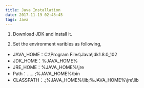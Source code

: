 ```yaml
---
title: Java Installation
date: 2017-11-19 02:45:45
tags: Java
---
```


1. Download JDK and install it.

2. Set the environment varibles as following,

- JAVA_HOME：C:\Program Files\Java\jdk1.8.0_102
- JDK_HOME：%JAVA_HOME%
- JRE_HOME：%JAVA_HOME%\jre
- Path：......;%JAVA_HOME%\bin
- CLASSPATH：.;%JAVA_HOME%\lib;%JAVA_HOME%\jre\lib
